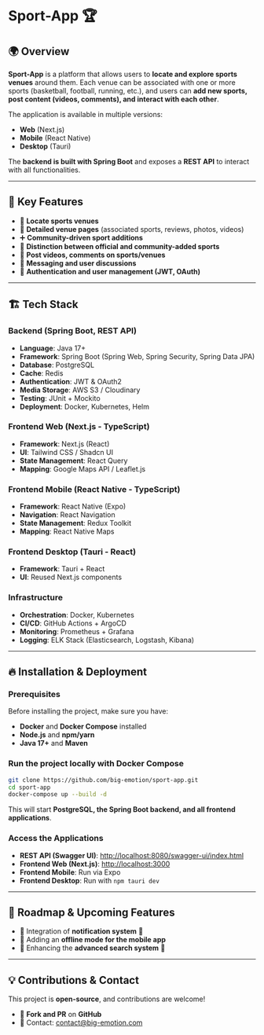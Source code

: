# **Sport-App** 🏆

## 🌍 Overview
**Sport-App** is a platform that allows users to **locate and explore sports venues** around them.
Each venue can be associated with one or more sports (basketball, football, running, etc.), and users can **add new sports, post content (videos, comments), and interact with each other**.

The application is available in multiple versions:
- **Web** (Next.js)
- **Mobile** (React Native)
- **Desktop** (Tauri)

The **backend is built with Spring Boot** and exposes a **REST API** to interact with all functionalities.

---

## 🚀 Key Features
- 📍 **Locate sports venues**
- 📄 **Detailed venue pages** (associated sports, reviews, photos, videos)
- ➕ **Community-driven sport additions**
- 🔖 **Distinction between official and community-added sports**
- 📢 **Post videos, comments on sports/venues**
- 💬 **Messaging and user discussions**
- 🔐 **Authentication and user management (JWT, OAuth)**

---

## 🏗 Tech Stack

### **Backend (Spring Boot, REST API)**
- **Language**: Java 17+
- **Framework**: Spring Boot (Spring Web, Spring Security, Spring Data JPA)
- **Database**: PostgreSQL
- **Cache**: Redis
- **Authentication**: JWT & OAuth2
- **Media Storage**: AWS S3 / Cloudinary
- **Testing**: JUnit + Mockito
- **Deployment**: Docker, Kubernetes, Helm

### **Frontend Web (Next.js - TypeScript)**
- **Framework**: Next.js (React)
- **UI**: Tailwind CSS / Shadcn UI
- **State Management**: React Query
- **Mapping**: Google Maps API / Leaflet.js

### **Frontend Mobile (React Native - TypeScript)**
- **Framework**: React Native (Expo)
- **Navigation**: React Navigation
- **State Management**: Redux Toolkit
- **Mapping**: React Native Maps

### **Frontend Desktop (Tauri - React)**
- **Framework**: Tauri + React
- **UI**: Reused Next.js components

### **Infrastructure**
- **Orchestration**: Docker, Kubernetes
- **CI/CD**: GitHub Actions + ArgoCD
- **Monitoring**: Prometheus + Grafana
- **Logging**: ELK Stack (Elasticsearch, Logstash, Kibana)

---

## 🔥 Installation & Deployment

### **Prerequisites**
Before installing the project, make sure you have:
- **Docker** and **Docker Compose** installed
- **Node.js** and **npm/yarn**
- **Java 17+** and **Maven**

### **Run the project locally with Docker Compose**
```bash
git clone https://github.com/big-emotion/sport-app.git
cd sport-app
docker-compose up --build -d
```
This will start **PostgreSQL, the Spring Boot backend, and all frontend applications**.

### **Access the Applications**
- **REST API (Swagger UI)**: [http://localhost:8080/swagger-ui/index.html](http://localhost:8080/swagger-ui/index.html)
- **Frontend Web (Next.js)**: [http://localhost:3000](http://localhost:3000)
- **Frontend Mobile**: Run via Expo
- **Frontend Desktop**: Run with `npm tauri dev`

---

## 📌 Roadmap & Upcoming Features
- 🔲 Integration of **notification system** 🔔
- 🔲 Adding an **offline mode for the mobile app**
- 🔲 Enhancing the **advanced search system** 📍

---

## 💡 Contributions & Contact
This project is **open-source**, and contributions are welcome!
- 👥 **Fork and PR** on **GitHub**
- 📩 Contact: [contact@big-emotion.com](mailto:contact@big-emotion.com)

